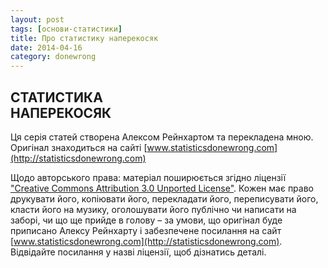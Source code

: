 ```yaml
---
layout: post
tags: [основи-статистики]
title: Про статистику наперекосяк
date: 2014-04-16 
category: donewrong
---
```

<h2>СТАТИСТИКА <div class="reverse">НАПЕРЕКОСЯК</div></h2>

Ця серія статей створена Алексом Рейнхартом та перекладена мною.
Оригінал знаходиться на сайті [www.statisticsdonewrong.com](http://statisticsdonewrong.com)

Щодо авторського права: матеріал поширюється згідно ліцензії ["Creative Commons Attribution 3.0 Unported License"](http://creativecommons.org/licenses/by/3.0/). Кожен має право друкувати його, копіювати його, перекладати його, переписувати його, класти його на музику, оголошувати його публічно чи написати на заборі, чи що ще прийде в голову – за умови, що оригінал буде приписано Алексу Рейнхарту і забезпечене посилання на сайт [www.statisticsdonewrong.com](http://statisticsdonewrong.com). Відвідайте посилання у назві ліцензії, щоб дізнатись деталі.
